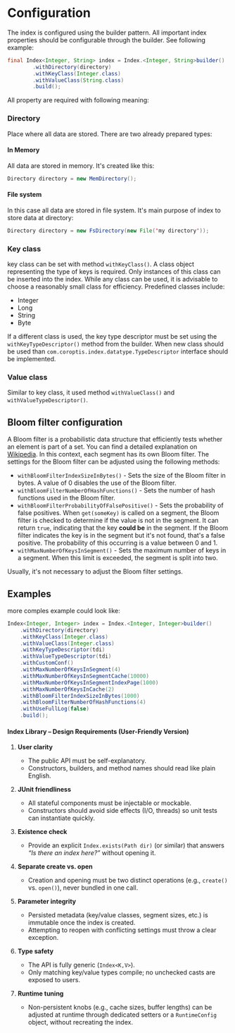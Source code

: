 # Configuration

The index is configured using the builder pattern. All important index properties should be configurable through the builder. See following example:

```java
final Index<Integer, String> index = Index.<Integer, String>builder()
        .withDirectory(directory)
        .withKeyClass(Integer.class)
        .withValueClass(String.class)
        .build();
```

All property are required with following meaning:

### Directory

Place where all data are stored. There are two already prepared types:

#### In Memory

All data are stored in memory. It's created like this:

```java
Directory directory = new MemDirectory();
```

#### File system

In this case all data are stored in file system. It's main purpose of index to store data at directory:

```java
Directory directory = new FsDirectory(new File('my directory'));
```

### Key class

key class can be set with method `withKeyClass()`. A class object representing the type of keys is required. Only instances of this class can be inserted into the index. While any class can be used, it is advisable to choose a reasonably small class for efficiency. Predefined classes include:

* Integer
* Long
* String
* Byte

If a different class is used, the key type descriptor must be set using the `withKeyTypeDescriptor()` method from the builder. When new class should be used than `com.coroptis.index.datatype.TypeDescriptor` interface should be implemented.

### Value class

Similar to key class, it used method `withValueClass()` and `withValueTypeDescriptor()`.

## Bloom filter configuration

A Bloom filter is a probabilistic data structure that efficiently tests whether an element is part of a set. You can find a detailed explanation on [Wikipedia](https://en.wikipedia.org/wiki/Bloom_filter). In this context, each segment has its own Bloom filter. The settings for the Bloom filter can be adjusted using the following methods:

* `withBloomFilterIndexSizeInBytes()` - Sets the size of the Bloom filter in bytes. A value of 0 disables the use of the Bloom filter.
* `withBloomFilterNumberOfHashFunctions()` -  Sets the number of hash functions used in the Bloom filter.
* `withBloomFilterProbabilityOfFalsePositive()` -  Sets the probability of false positives. When `get(someKey)` is called on a segment, the Bloom filter is checked to determine if the value is not in the segment. It can return `true`, indicating that the key **could be** in the segment. If the Bloom filter indicates the key is in the segment but it's not found, that's a false positive. The probability of this occurring is a value between 0 and 1.
* `withMaxNumberOfKeysInSegment()` - Sets the maximum number of keys in a segment. When this limit is exceeded, the segment is split into two.

Usually, it's not necessary to adjust the Bloom filter settings.

## Examples

more comples example could look like:

```java
Index<Integer, Integer> index = Index.<Integer, Integer>builder()
    .withDirectory(directory)
    .withKeyClass(Integer.class)
    .withValueClass(Integer.class)
    .withKeyTypeDescriptor(tdi)
    .withValueTypeDescriptor(tdi)
    .withCustomConf()
    .withMaxNumberOfKeysInSegment(4)
    .withMaxNumberOfKeysInSegmentCache(10000)
    .withMaxNumberOfKeysInSegmentIndexPage(1000)
    .withMaxNumberOfKeysInCache(2)
    .withBloomFilterIndexSizeInBytes(1000)
    .withBloomFilterNumberOfHashFunctions(4)
    .withUseFullLog(false)
    .build();
```

#### Index Library – Design Requirements (User-Friendly Version)

1. **User clarity**  
   * The public API must be self-explanatory.  
   * Constructors, builders, and method names should read like plain English.

2. **JUnit friendliness**  
   * All stateful components must be injectable or mockable.  
   * Constructors should avoid side effects (I/O, threads) so unit tests can instantiate quickly.

3. **Existence check**  
   * Provide an explicit `Index.exists(Path dir)` (or similar) that answers *“Is there an index here?”* without opening it.

4. **Separate create vs. open**  
   * Creation and opening must be two distinct operations (e.g., `create()` vs. `open()`), never bundled in one call.

5. **Parameter integrity**  
   * Persisted metadata (key/value classes, segment sizes, etc.) is immutable once the index is created.  
   * Attempting to reopen with conflicting settings must throw a clear exception.

6. **Type safety**  
   * The API is fully generic (`Index<K,V>`).  
   * Only matching key/value types compile; no unchecked casts are exposed to users.

7. **Runtime tuning**  
   * Non-persistent knobs (e.g., cache sizes, buffer lengths) can be adjusted at runtime through dedicated setters or a `RuntimeConfig` object, without recreating the index.
